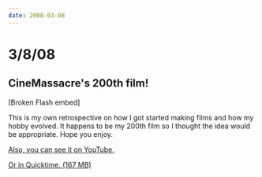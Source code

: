 ```yaml
---
date: 2008-03-08
---
```

# 3/8/08

## CineMassacre's 200th film!

[Broken Flash embed]

This is my own retrospective on how I got started making films and how my hobby evolved. It happens to be my 200th film so I thought the idea would be appropriate. Hope you enjoy.

[Also, you can see it on YouTube.](https://web.archive.org/web/20080319075612/http://youtube.com/watch?v=MiQE_Lb801U)

[Or in Quicktime. (167 MB)](https://web.archive.org/web/20080319075612/http://cinemassacre.com/Movies/200_Cinemassacre_167MB.mov)